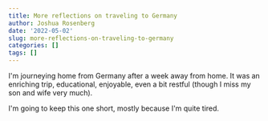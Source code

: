 ```yaml
---
title: More reflections on traveling to Germany
author: Joshua Rosenberg
date: '2022-05-02'
slug: more-reflections-on-traveling-to-germany
categories: []
tags: []
---
```


I'm journeying home from Germany after a week away from home. It was an enriching trip, educational, enjoyable, even a bit restful (though I miss my son and wife very much).

I'm going to keep this one short, mostly because I'm quite tired. 